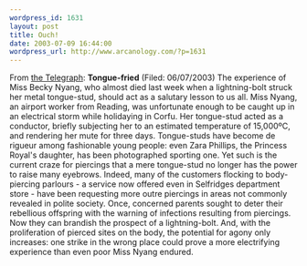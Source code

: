 ```yaml
--- 
wordpress_id: 1631
layout: post
title: Ouch!
date: 2003-07-09 16:44:00
wordpress_url: http://www.arcanology.com/?p=1631
---
```

From <a href="http://www.news.telegraph.co.uk/opinion/main.jhtml?xml=/opinion/2003/07/06/dl0602.xml&sSheet=/opinion/2003/07/06/ixoplead.html">the Telegraph</a>: <b>Tongue-fried</b> (Filed: 06/07/2003) The experience of Miss Becky Nyang, who almost died last week when a lightning-bolt struck her metal tongue-stud, should act as a salutary lesson to us all. Miss Nyang, an airport worker from Reading, was unfortunate enough to be caught up in an electrical storm while holidaying in Corfu. Her tongue-stud acted as a conductor, briefly subjecting her to an estimated temperature of 15,000ºC, and rendering her mute for three days. Tongue-studs have become de rigueur among fashionable young people: even Zara Phillips, the Princess Royal&apos;s daughter, has been photographed sporting one. Yet such is the current craze for piercings that a mere tongue-stud no longer has the power to raise many eyebrows. Indeed, many of the customers flocking to body-piercing parlours - a service now offered even in Selfridges department store - have been requesting more outre piercings in areas not commonly revealed in polite society. Once, concerned parents sought to deter their rebellious offspring with the warning of infections resulting from piercings. Now they can brandish the prospect of a lightning-bolt. And, with the proliferation of pierced sites on the body, the potential for agony only increases: one strike in the wrong place could prove a more electrifying experience than even poor Miss Nyang endured.